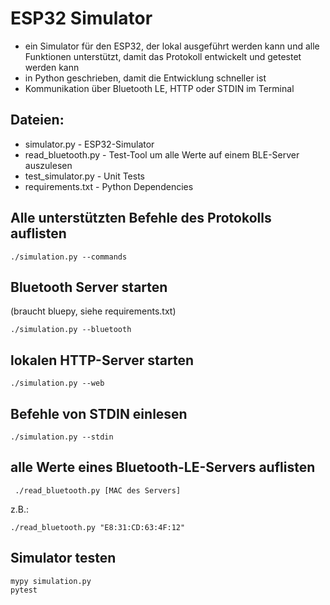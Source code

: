 # ESP32 Simulator

- ein Simulator für den ESP32, der lokal ausgeführt werden kann und alle Funktionen unterstützt, damit das Protokoll entwickelt und getestet werden kann
- in Python geschrieben, damit die Entwicklung schneller ist
- Kommunikation über Bluetooth LE, HTTP oder STDIN im Terminal

## Dateien:

- simulator.py - ESP32-Simulator
- read_bluetooth.py - Test-Tool um alle Werte auf einem BLE-Server auszulesen
- test_simulator.py - Unit Tests
- requirements.txt - Python Dependencies

## Alle unterstützten Befehle des Protokolls auflisten
    ./simulation.py --commands

## Bluetooth Server starten

(braucht bluepy, siehe requirements.txt)

    ./simulation.py --bluetooth

## lokalen HTTP-Server starten
    ./simulation.py --web

## Befehle von STDIN einlesen
    ./simulation.py --stdin

## alle Werte eines Bluetooth-LE-Servers auflisten
     ./read_bluetooth.py [MAC des Servers]
   
z.B.:

    ./read_bluetooth.py "E8:31:CD:63:4F:12"

## Simulator testen
    mypy simulation.py
    pytest
